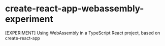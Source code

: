 # create-react-app-webassembly-experiment
[EXPERIMENT] Using WebAssembly in a TypeScript React project, based on create-react-app
